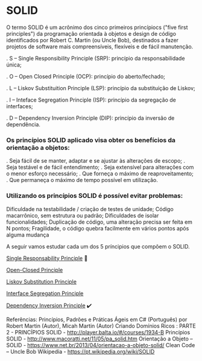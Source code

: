 # SOLID

 O termo SOLID é um acrônimo dos cinco primeiros princípiocs ("five first principles") da programação orientada à objetos e design de código identificados por Robert C. Martin (ou Uncle Bob), destinados a fazer projetos de software mais compreensíveis, flexíveis e de fácil manutenção.

. S – Single Responsibility Principle (SRP): princípio da responsabilidade única;

. O – Open Closed Principle (OCP): princípio do aberto/fechado;

. L – Liskov Substituition Principle (LSP): princípio da substituição de Liskov;

. I – Inteface Segregation Principle (ISP): princípio da segregação de interfaces;

. D – Dependency Inversion Principle (DIP): princípio da inversão de dependência.


### Os princípios SOLID aplicado visa obter os benefícios da orientação a objetos:

. Seja fácil de se manter, adaptar e se ajustar às alterações de escopo;
. Seja testável e de fácil entendimento;
. Seja extensível para alterações com o menor esforço necessário;
. Que forneça o máximo de reaproveitamento;
. Que permaneça o máximo de tempo possível em utilização.

### Utilizando os princípios SOLID é possível evitar problemas:

Dificuldade na testabilidade / criação de testes de unidade;
Código macarrônico, sem estrutura ou padrão;
Dificuldades de isolar funcionalidades;
Duplicação de código, uma alteração precisa ser feita em N pontos;
Fragilidade, o código quebra facilmente em vários pontos após alguma mudança


A seguir vamos estudar cada um dos 5 príncipios que compõem o SOLID.

[Single Responsability Principle](#single-responsability-principle) :arrows_counterclockwise:

[Open-Closed Principle](#open-closed-principle)

[Liskov Substitution Principle](#liskov-substitution-principle)

[Interface Segregation Principle](#interface-segregation-principle)

[Dependency Inversion Principle](#dependency-inversion-principle) :heavy_check_mark:



Referências:
Princípios, Padrões e Práticas Ágeis em C# (Português) por Robert Martin (Autor),‎ Micah Martin (Autor)
Criando Domínios Ricos : PARTE 2 - PRINCÍPIOS SOLID - http://player.balta.io/#/courses/1934-B
Princípios SOLID - http://www.macoratti.net/11/05/pa_solid.htm
Orientação a Objeto – SOLID - https://www.net.br/2013/04/orientacao-a-objeto-solid/
Clean Code – Uncle Bob
Wikipedia - https://pt.wikipedia.org/wiki/SOLID
